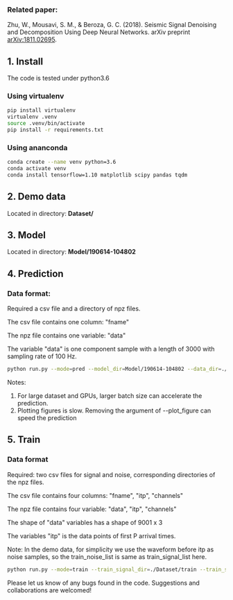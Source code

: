 ### Related paper:
Zhu, W., Mousavi, S. M., & Beroza, G. C. (2018). Seismic Signal Denoising and Decomposition Using Deep Neural Networks. arXiv preprint [arXiv:1811.02695](https://arxiv.org/abs/1811.02695).

## 1. Install
The code is tested under python3.6

### Using virtualenv
```bash
pip install virtualenv
virtualenv .venv
source .venv/bin/activate
pip install -r requirements.txt
```
### Using ananconda
```bash
conda create --name venv python=3.6
conda activate venv
conda install tensorflow=1.10 matplotlib scipy pandas tqdm
```

## 2. Demo data

Located in directory: **Dataset/**

## 3. Model

Located in directory: **Model/190614-104802**

## 4. Prediction
### Data format:

Required a csv file and a directory of npz files.

The csv file contains one column: "fname"

The npz file contains one variable: "data"

The variable "data" is one component sample with a length of 3000 with sampling rate of 100 Hz. 

~~~bash
python run.py --mode=pred --model_dir=Model/190614-104802 --data_dir=./Dataset/pred --data_list=./Dataset/pred.csv --output_dir=./output --plot_figure --save_result --batch_size=20
~~~

Notes:

1. For large dataset and GPUs, larger batch size can accelerate the prediction.
2. Plotting figures is slow. Removing the argument of --plot_figure can speed the prediction

## 5. Train
### Data format

Required: two csv files for signal and noise, corresponding directories of the npz files.

The csv file contains four columns: "fname", "itp", "channels"

The npz file contains four variable: "data", "itp",  "channels"

The shape of "data" variables has a shape of 9001 x 3

The variables "itp" is the data points of first P arrival times. 

Note: 
In the demo data, for simplicity we use the waveform before itp as noise samples, so the train_noise_list is same as train_signal_list here.

~~~bash
python run.py --mode=train --train_signal_dir=./Dataset/train --train_signal_list=./Dataset/train.csv --train_noise_dir=./Dataset/train --train_noise_list=./Dataset/train.csv --batch_size=20
~~~

Please let us know of any bugs found in the code. Suggestions and collaborations are welcomed!
